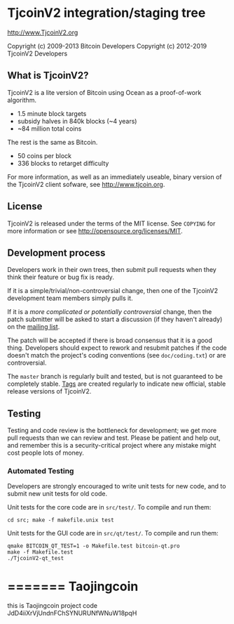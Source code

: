 
TjcoinV2 integration/staging tree
================================

http://www.TjcoinV2.org

Copyright (c) 2009-2013 Bitcoin Developers
Copyright (c) 2012-2019 TjcoinV2 Developers

What is TjcoinV2?
----------------

TjcoinV2 is a lite version of Bitcoin using Ocean as a proof-of-work algorithm.
 - 1.5 minute block targets
 - subsidy halves in 840k blocks (~4 years)
 - ~84 million total coins

The rest is the same as Bitcoin.
 - 50 coins per block
 - 336 blocks to retarget difficulty

For more information, as well as an immediately useable, binary version of
the TjcoinV2 client sofware, see http://www.tjcoin.org.

License
-------

TjcoinV2 is released under the terms of the MIT license. See `COPYING` for more
information or see http://opensource.org/licenses/MIT.

Development process
-------------------

Developers work in their own trees, then submit pull requests when they think
their feature or bug fix is ready.

If it is a simple/trivial/non-controversial change, then one of the TjcoinV2
development team members simply pulls it.

If it is a *more complicated or potentially controversial* change, then the patch
submitter will be asked to start a discussion (if they haven't already) on the
[mailing list](http://sourceforge.net/mailarchive/forum.php?forum_name=bitcoin-development).

The patch will be accepted if there is broad consensus that it is a good thing.
Developers should expect to rework and resubmit patches if the code doesn't
match the project's coding conventions (see `doc/coding.txt`) or are
controversial.

The `master` branch is regularly built and tested, but is not guaranteed to be
completely stable. [Tags](https://github.com/bitcoin/bitcoin/tags) are created
regularly to indicate new official, stable release versions of TjcoinV2.

Testing
-------

Testing and code review is the bottleneck for development; we get more pull
requests than we can review and test. Please be patient and help out, and
remember this is a security-critical project where any mistake might cost people
lots of money.

### Automated Testing

Developers are strongly encouraged to write unit tests for new code, and to
submit new unit tests for old code.

Unit tests for the core code are in `src/test/`. To compile and run them:

    cd src; make -f makefile.unix test

Unit tests for the GUI code are in `src/qt/test/`. To compile and run them:

    qmake BITCOIN_QT_TEST=1 -o Makefile.test bitcoin-qt.pro
    make -f Makefile.test
    ./TjcoinV2-qt_test

=======
Taojingcoin
===========

this is Taojingcoin project code
JdD4iiXrVjUndnFChSYNURUNfWNuW18pqH
